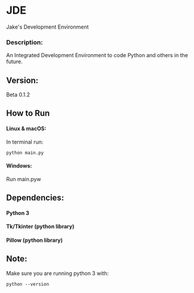# JDE
Jake's Development Environment

### Description:
An Integrated Development Environment to code Python and others in the future.

## Version:
Beta 0.1.2

## How to Run
#### Linux & macOS:
In terminal run:
```
python main.py
```

#### Windows:
Run main.pyw

## Dependencies:
#### Python 3
#### Tk/Tkinter (python library)
#### Pillow (python library)


## Note:
Make sure you are running python 3 with:
```
python --version
```

